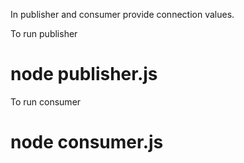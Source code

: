 In publisher and consumer provide connection values.

To run publisher
# node publisher.js

To run consumer
# node consumer.js 

